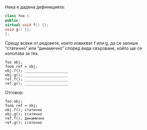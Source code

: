 Нека е дадена дефиницията:
```c++
class foo {
public:
virtual void f() {};
void g() {};
};
```
Срещу всеки от редовете, които извикват f или g, да се запише “статично” или “динамично” според вида свързване, който ще се използва за тях.
```
foo obj;
foo& ref = obj;
obj.f(); ____________________
obj.g(); ____________________
ref.f(); ____________________
ref.g(); ____________________
```

Отговор:
```
foo obj;
foo& ref = obj;
obj.f(); статично
obj.g(); статично
ref.f(); динамично
ref.g(); статично
```